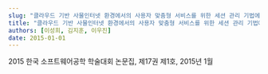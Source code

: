 ```yaml
---
slug: "클라우드 기반 사물인터넷 환경에서의 사용자 맞춤형 서비스를 위한 세션 관리 기법에 대한 연구"
title: "클라우드 기반 사물인터넷 환경에서의 사용자 맞춤형 서비스를 위한 세션 관리 기법에 대한 연구"
authors: [이성희, 김지훈, 이우진]
date: 2015-01-01
---
```


2015 한국 소프트웨어공학 학술대회 논문집, 제17권 제1호, 2015년 1월
